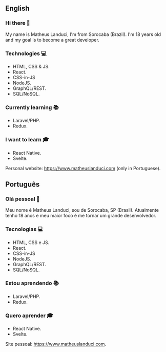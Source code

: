 ## English
### Hi there 👋

My name is Matheus Landuci, I'm from Sorocaba (Brazil). I'm 18 years old and my goal is to become a great developer.

### Technologies 💻
- HTML, CSS & JS.
- React.
- CSS-in-JS
- NodeJS.
- GraphQL/REST.
- SQL/NoSQL.

### Currently learning 📚
- Laravel/PHP.
- Redux.

### I want to learn 🎓
- React Native.
- Svelte.

Personal website: https://www.matheuslanduci.com (only in Portuguese).

## Português	
### Olá pessoal 👋

Meu nome é Matheus Landuci, sou de Sorocaba, SP (Brasil). Atualmente tenho 18 anos e meu maior foco é me tornar um grande desenvolvedor.

### Tecnologias 💻
- HTML, CSS e JS.
- React.
- CSS-in-JS
- NodeJS.
- GraphQL/REST.
- SQL/NoSQL.

### Estou aprendendo 📚
- Laravel/PHP.
- Redux.

### Quero aprender 🎓
- React Native.
- Svelte.

Site pessoal: https://www.matheuslanduci.com.
